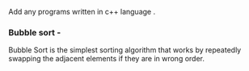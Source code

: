 Add any programs written in c++ language .
 
 
### Bubble sort -
Bubble Sort is the simplest sorting algorithm that works by repeatedly swapping the adjacent elements if they are in wrong order.
